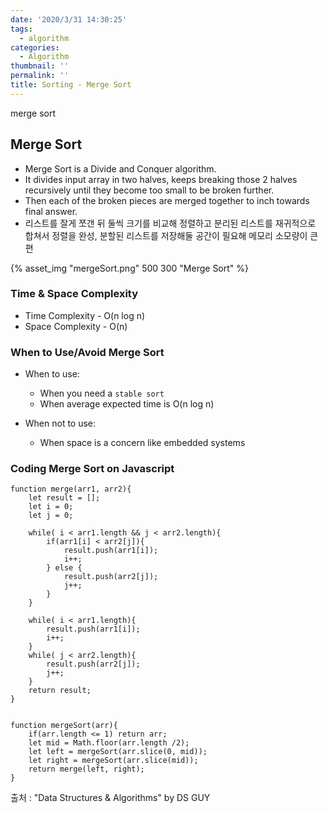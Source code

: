 ```yaml
---
date: '2020/3/31 14:30:25'
tags:
  - algorithm
categories:
  - Algorithm
thumbnail: ''
permalink: ''
title: Sorting - Merge Sort
---
```


merge sort

<!-- more -->

## Merge Sort

  * Merge Sort is a Divide and Conquer algorithm.
  * It divides input array in two halves, keeps breaking those 2 halves recursively until they become too small to be broken further.
  * Then each of the broken pieces are merged together to inch towards final answer.
  * 리스트를 잘게 쪼갠 뒤 둘씩 크기를 비교해 정렬하고 분리된 리스트를 재귀적으로 합쳐서 정렬을 완성, 분할된 리스트를 저장해둘 공간이 필요해 메모리 소모량이 큰 편


{% asset_img "mergeSort.png" 500 300 "Merge Sort" %}

### Time & Space Complexity

  * Time Complexity - O(n log n)
  * Space Complexity - O(n)

### When to Use/Avoid Merge Sort

  * When to use:
    * When you need a `stable sort`
    * When average expected time is O(n log n)

  * When not to use:
    * When space is a concern like embedded systems

### Coding Merge Sort on Javascript


```
function merge(arr1, arr2){
    let result = [];
    let i = 0;
    let j = 0;

    while( i < arr1.length && j < arr2.length){
        if(arr1[i] < arr2[j]){
            result.push(arr1[i]);
            i++;
        } else {
            result.push(arr2[j]);
            j++;
        }
    }

    while( i < arr1.length){
        result.push(arr1[i]);
        i++;
    }
    while( j < arr2.length){
        result.push(arr2[j]);
        j++;
    }
    return result;
}


function mergeSort(arr){
    if(arr.length <= 1) return arr;
    let mid = Math.floor(arr.length /2);
    let left = mergeSort(arr.slice(0, mid));
    let right = mergeSort(arr.slice(mid));
    return merge(left, right);
}
```



출처 : "Data Structures & Algorithms" by DS GUY



